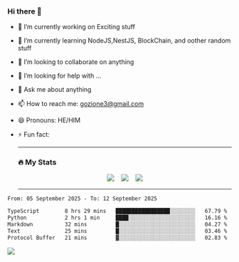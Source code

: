 ### Hi there 👋

<!--
**charlieScript/charlieScript** is a ✨ _special_ ✨ repository because its `README.md` (this file) appears on your GitHub profile.

Here are some ideas to get you started: -->

- 🔭 I’m currently working on Exciting stuff
- 🌱 I’m currently learning NodeJS,NestJS, BlockChain, and oother random stuff
- 👯 I’m looking to collaborate on anything
- 🤔 I’m looking for help with ...
- 💬 Ask me about anything
- 📫 How to reach me: gozione3@gmail.com
- 😄 Pronouns: HE/HIM
- ⚡ Fun fact:


  ---

  ### :fire: My Stats

  <div id="stats" align="center">
  <img src="http://github-readme-streak-stats.herokuapp.com?user=charlieScript&theme=dark&date_format=M%20j%5B%2C%20Y%5D" />&nbsp;&nbsp;&nbsp;
  <img src="https://github-readme-stats.vercel.app/api/top-langs/?username=charlieScript&layout=compact&theme=vision-friendly-dark"/>&nbsp;&nbsp;&nbsp;
  <img src="https://github-readme-stats.vercel.app/api?username=charlieScript&show_icons=true&theme=radical"/>
  </div>

  ---



<!--START_SECTION:waka-->

```txt
From: 05 September 2025 - To: 12 September 2025

TypeScript        8 hrs 29 mins   █████████████████░░░░░░░░   67.79 %
Python            2 hrs 1 min     ████░░░░░░░░░░░░░░░░░░░░░   16.16 %
Markdown          32 mins         █░░░░░░░░░░░░░░░░░░░░░░░░   04.27 %
Text              25 mins         █░░░░░░░░░░░░░░░░░░░░░░░░   03.46 %
Protocol Buffer   21 mins         ▓░░░░░░░░░░░░░░░░░░░░░░░░   02.83 %
```

<!--END_SECTION:waka-->
![](https://komarev.com/ghpvc/?username=charlieScript)

